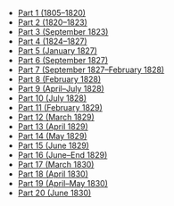- [Part 1 (1805–1820)](Part%201%20(1805–1820))
- [Part 2 (1820–1823)](Part%202%20(1820–1823))
- [Part 3 (September 1823)](Part%203%20(September%201823))
- [Part 4 (1824–1827)](Part%204%20(1824–1827))
- [Part 5 (January 1827)](Part%205%20(January%201827))
- [Part 6 (September 1827)](Part%206%20(September%201827))
- [Part 7 (September 1827–February 1828)](Part%207%20(September%201827–February%201828))
- [Part 8 (February 1828)](Part%208%20(February%201828))
- [Part 9 (April–July 1828)](Part%209%20(April–July%201828))
- [Part 10 (July 1828)](Part%2010%20(July%201828))
- [Part 11 (February 1829)](Part%2011%20(February%201829))
- [Part 12 (March 1829)](Part%2012%20(March%201829))
- [Part 13 (April 1829)](Part%2013%20(April%201829))
- [Part 14 (May 1829)](Part%2014%20(May%201829))
- [Part 15 (June 1829)](Part%2015%20(June%201829))
- [Part 16 (June–End 1829)](Part%2016%20(June–End%201829))
- [Part 17 (March 1830)](Part%2017%20(March%201830))
- [Part 18 (April 1830)](Part%2018%20(April%201830))
- [Part 19 (April–May 1830)](Part%2019%20(April–May%201830))
- [Part 20 (June 1830)](Part%2020%20(June%201830))